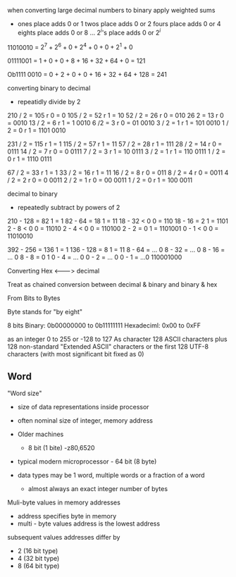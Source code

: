 when converting large decimal numbers to binary apply weighted sums
- ones place adds 0 or 1
twos place adds 0 or 2
fours place adds 0 or 4
eights place adds 0 or 8
...
$2^i$'s place adds 0 or $2^i$

11010010 = $2^7 + 2^6+0+2^4+0+0+2^1+0$

01111001 = $1+ 0 + 0+ 8+16+32+64+0$ = 121

Ob1111 0010 = 0 + 2 + 0 + 0 + 16 + 32 + 64 + 128 = 241

converting binary to decimal
- repeatidly divide by 2

210 / 2 = 105 r 0 = 0
105 / 2 = 52 r 1 = 10
52 / 2 = 26 r 0 = 010
26  2 = 13 r 0 = 0010
13 / 2 = 6 r 1 = 1 0010
6 /2 = 3 r 0 = 01 0010
3 / 2 = 1 r 1 = 101 0010
1 / 2 = 0 r 1 = 1101 0010

231 / 2 = 115 r 1 = 1
115 / 2 = 57 r 1 = 11
57 / 2 = 28 r 1 = 111
28 / 2 = 14 r 0 = 0111
14 / 2 = 7 r 0 = 0 0111
7 / 2 = 3 r 1 = 10 0111
3 / 2 = 1 r 1 = 110 0111
1 / 2 = 0 r 1 = 1110 0111

67 / 2 = 33 r 1 = 1
33 / 2 = 16 r 1 = 11
16 / 2 = 8 r 0 = 011
8 / 2 = 4 r 0 = 0011
4 / 2 = 2 r 0 = 0 0011
2 / 2 = 1 r 0 = 00 0011
1 / 2 = 0 r 1 = 100 0011

decimal to binary 
- repeatedly subtract by powers of 2

210 - 128 = 82 1 = 1
82 - 64 = 18 1 = 11
18 - 32 < 0 0 = 110
18 - 16 = 2 1 = 1101
2 - 8 < 0 0 = 11010
2 - 4 < 0 0 = 110100
2 - 2 = 0 1 = 1101001
0 - 1 < 0 0 = 11010010

392 - 256 = 136 1 = 1
136 - 128 = 8 1 = 11
8 - 64 = ... 0
8 - 32 = ... 0
8 - 16 = ... 0
8 - 8 = 0 1
0 - 4 = ... 0
0 - 2 = ... 0
0 - 1 = ...0
110001000

Converting
Hex <---> decimal 

Treat as chained conversion between decimal & binary and binary & hex

From Bits to Bytes

Byte stands for "by eight"

8 bits
Binary: 0b00000000 to 0b11111111
Hexadeciml: 0x00 to 0xFF

as an integer 0 to 255 or -128 to 127
As character
128 ASCII characters plus 128 non-standard "Extended ASCII" characters or the first 128 UTF-8 characters (with most significant bit fixed as 0)

Word
--
"Word size"
- size of data representations inside processor
- often nominal size of integer, memory address

- Older machines
    - 8 bit (1 bite) -z80,6520
- typical modern microprocessor - 64 bit (8 byte)

- data types may be 1 word, multiple words or a fraction of a word
    - almost always an exact integer number of bytes

Muli-byte values in memory addresses
- address specifies byte in memory
- multi - byte values address is the lowest address

subsequent values addresses differ by 
- 2 (16 bit type)
- 4 (32 bit type)
- 8 (64 bit type)

